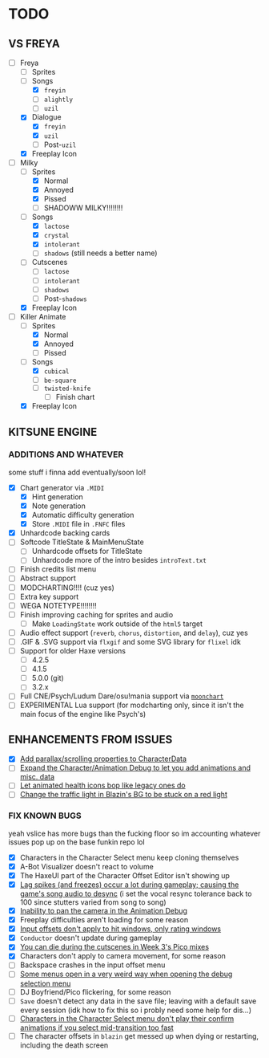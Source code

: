 # TODO

## VS FREYA

- [ ] Freya
  - [ ] Sprites
  - [ ] Songs
    - [x] `freyin`
    - [ ] `alightly`
    - [ ] `uzil`
  - [x] Dialogue
    - [x] `freyin`
    - [x] `uzil`
    - [ ] Post-`uzil`
  - [x] Freeplay Icon
- [ ] Milky
  - [ ] Sprites
    - [x] Normal
    - [x] Annoyed
    - [x] Pissed
    - [ ] SHADOWW MILKY!!!!!!!!
  - [ ] Songs
    - [x] `lactose`
    - [x] `crystal`
    - [x] `intolerant`
    - [ ] `shadows` (still needs a better name)
  - [ ] Cutscenes
    - [ ] `lactose`
    - [ ] `intolerant`
    - [ ] `shadows`
    - [ ] Post-`shadows`
  - [x] Freeplay Icon
- [ ] Killer Animate
  - [ ] Sprites
    - [x] Normal
    - [x] Annoyed
    - [ ] Pissed
  - [ ] Songs
    - [x] `cubical`
    - [ ] `be-square`
    - [ ] `twisted-knife`
      - [ ] Finish chart
  - [x] Freeplay Icon

## KITSUNE ENGINE

### ADDITIONS AND WHATEVER

some stuff i finna add eventually/soon lol!

- [x] Chart generator via `.MIDI`
  - [x] Hint generation
  - [x] Note generation
  - [x] Automatic difficulty generation
  - [x] Store `.MIDI` file in `.FNFC` files
- [x] Unhardcode backing cards
- [ ] Softcode TitleState & MainMenuState
  - [ ] Unhardcode offsets for TitleState
  - [ ] Unhardcode more of the intro besides `introText.txt`
- [ ] Finish credits list menu
- [ ] Abstract support
- [ ] MODCHARTING!!!! (cuz yes)
- [ ] Extra key support
- [ ] WEGA NOTETYPE!!!!!!!!
- [ ] Finish improving caching for sprites and audio
  - [ ] Make `LoadingState` work outside of the `html5` target
- [ ] Audio effect support (`reverb`, `chorus`, `distortion`, and `delay`), cuz yes
- [ ] .GIF & .SVG support via `flxgif` and some SVG library for `flixel` idk
- [ ] Support for older Haxe versions
  - [ ] 4.2.5
  - [ ] 4.1.5
  - [ ] 5.0.0 (git)
  - [ ] 3.2.x
- [ ] Full CNE/Psych/Ludum Dare/osu!mania support via [`moonchart`](https://github.com/MaybeMaru/moonchart)
- [ ] EXPERIMENTAL Lua support (for modcharting only, since it isn't the main focus of the engine like Psych's)

## ENHANCEMENTS FROM ISSUES

- [x] [Add parallax/scrolling properties to CharacterData](https://github.com/FunkinCrew/Funkin/issues/3719)
- [ ] [Expand the Character/Animation Debug to let you add animations and misc. data](https://github.com/FunkinCrew/Funkin/issues/3726)
- [ ] [Let animated health icons bop like legacy ones do](https://github.com/FunkinCrew/Funkin/issues/3725)
- [ ] [Change the traffic light in Blazin's BG to be stuck on a red light](https://github.com/FunkinCrew/Funkin/issues/3743)

### FIX KNOWN BUGS

yeah vslice has more bugs than the fucking floor so im accounting whatever issues pop up on the base funkin repo lol

- [x] Characters in the Character Select menu keep cloning themselves
- [x] A-Bot Visualizer doesn't react to volume
- [x] The HaxeUI part of the Character Offset Editor isn't showing up
- [x] [Lag spikes (and freezes) occur a lot during gameplay; causing the game's song audio to desync](https://github.com/FunkinCrew/Funkin/issues/3495) (i set the vocal resync tolerance back to 100 since stutters varied from song to song)
- [x] [Inability to pan the camera in the Animation Debug](https://github.com/FunkinCrew/Funkin/issues/3690)
- [x] Freeplay difficulties aren't loading for some reason
- [x] [Input offsets don't apply to hit windows, only rating windows](https://github.com/FunkinCrew/Funkin/issues/3692)
- [x] `Conductor` doesn't update during gameplay
- [x] [You can die during the cutscenes in Week 3's Pico mixes](https://github.com/FunkinCrew/Funkin/issues/3146)
- [x] Characters don't apply to camera movement, for some reason
- [ ] Backspace crashes in the input offset menu
- [ ] [Some menus open in a very weird way when opening the debug selection menu](https://github.com/FunkinCrew/Funkin/issues/2438)
- [ ] DJ Boyfriend/Pico flickering, for some reason
- [ ] `Save` doesn't detect any data in the save file; leaving with a default save every session (idk how to fix this so i probly need some help for dis...)
- [ ] [Characters in the Character Select menu don't play their confirm animations if you select mid-transition too fast](https://github.com/FunkinCrew/Funkin/issues/3730)
- [ ] The character offsets in `blazin` get messed up when dying or restarting, including the death screen
